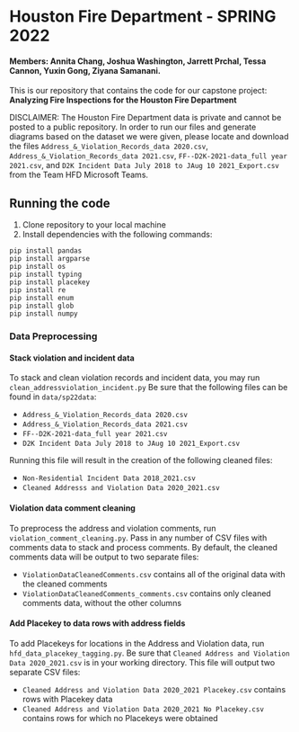 # Houston Fire Department - SPRING 2022
#### Members: Annita Chang, Joshua Washington, Jarrett Prchal, Tessa Cannon, Yuxin Gong, Ziyana Samanani.

This is our repository that contains the code for our capstone project: <br /> **Analyzing Fire Inspections for the Houston Fire Department**

DISCLAIMER: The Houston Fire Department data is private and cannot be posted to a public repository. In order to run our files and generate diagrams based on the dataset we were given, please locate and download the files `Address_&_Violation_Records_data 2020.csv`, `Address_&_Violation_Records_data 2021.csv`, `FF--D2K-2021-data_full year 2021.csv`, and `D2K Incident Data July 2018 to JAug 10 2021_Export.csv` from the Team HFD Microsoft Teams.

## Running the code

1. Clone repository to your local machine
2. Install dependencies with the following commands:

```
pip install pandas
pip install argparse
pip install os
pip install typing
pip install placekey
pip install re
pip install enum
pip install glob
pip install numpy
```

### Data Preprocessing
#### Stack violation and incident data
To stack and clean violation records and incident data, you may run `clean_addressviolation_incident.py` Be sure that the following files can be found in `data/sp22data`:
* `Address_&_Violation_Records_data 2020.csv`
* `Address_&_Violation_Records_data 2021.csv`
* `FF--D2K-2021-data_full year 2021.csv`
* `D2K Incident Data July 2018 to JAug 10 2021_Export.csv`

Running this file will result in the creation of the following cleaned files:
* `Non-Residential Incident Data 2018_2021.csv`
* `Cleaned Addresss and Violation Data 2020_2021.csv`

#### Violation data comment cleaning
To preprocess the address and violation comments, run `violation_comment_cleaning.py`. Pass in any number of CSV files with comments data to stack and process comments. By default, the cleaned comments data will be output to two separate files:
* `ViolationDataCleanedComments.csv` contains all of the original data with the cleaned comments
* `ViolationDataCleanedComments_comments.csv` contains only cleaned comments data, without the other columns

#### Add Placekey to data rows with address fields
To add Placekeys for locations in the Address and Violation data, run `hfd_data_placekey_tagging.py`. Be sure that `Cleaned Address and Violation Data 2020_2021.csv` is in your working directory. This file will output two separate CSV files:
* `Cleaned Address and Violation Data 2020_2021 Placekey.csv` contains rows with Placekey data
* `Cleaned Address and Violation Data 2020_2021 No Placekey.csv` contains rows for which no Placekeys were obtained
